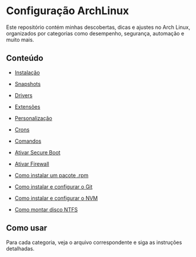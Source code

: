 # Configuração ArchLinux

Este repositório contém minhas descobertas, dicas e ajustes no Arch Linux, organizados por categorias como desempenho, segurança, automação e muito mais.

## Conteúdo

- [Instalação](instalação/archlinux.md)

- [Snapshots](snapshots/snapshots_btrfs.md)

- [Drivers](drivers/menu.md)

- [Extensões](extensões/menu.md)

- [Personalização](personalização/menu.md)

- [Crons](cron/menu.md)

- [Comandos](comandos/comandos.md)

- [Ativar Secure Boot](segurança/secureboot.md)

- [Ativar Firewall](segurança/firewall.md)

- [Como instalar um pacote .rpm](pacotes/rpm.md)

- [Como instalar e configurar o Git](desenvolvimento/git.md)

- [Como instalar e configurar o NVM](desenvolvimento/nvm.md)

- [Como montar disco NTFS](sistemas_arquivos/ntfs.md)

## Como usar
Para cada categoria, veja o arquivo correspondente e siga as instruções detalhadas.